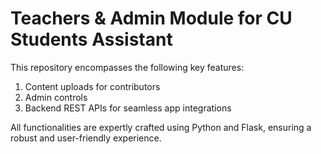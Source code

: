 # Teachers & Admin Module for CU Students Assistant

This repository encompasses the following key features:

1. Content uploads for contributors
2. Admin controls
3. Backend REST APIs for seamless app integrations

All functionalities are expertly crafted using Python and Flask, ensuring a robust and user-friendly experience.
